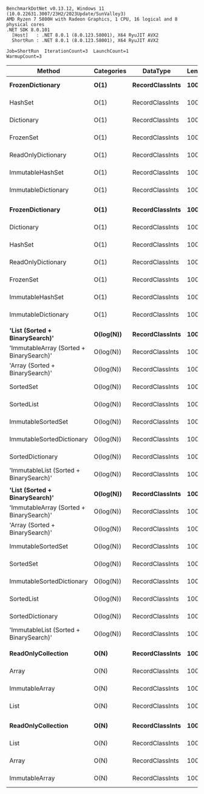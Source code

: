 ```

BenchmarkDotNet v0.13.12, Windows 11 (10.0.22631.3007/23H2/2023Update/SunValley3)
AMD Ryzen 7 5800H with Radeon Graphics, 1 CPU, 16 logical and 8 physical cores
.NET SDK 8.0.101
  [Host]   : .NET 8.0.1 (8.0.123.58001), X64 RyuJIT AVX2
  ShortRun : .NET 8.0.1 (8.0.123.58001), X64 RyuJIT AVX2

Job=ShortRun  IterationCount=3  LaunchCount=1  
WarmupCount=3  

```
| Method                                   | Categories | DataType        | Length | Existed | Mean         | Error       | StdDev     | Allocated |
|----------------------------------------- |----------- |---------------- |------- |-------- |-------------:|------------:|-----------:|----------:|
| **FrozenDictionary**                         | **O(1)**       | **RecordClassInts** | **1000**   | **False**   |     **5.194 ns** |   **0.7240 ns** |  **0.0397 ns** |         **-** |
| HashSet                                  | O(1)       | RecordClassInts | 1000   | False   |     7.548 ns |   1.1088 ns |  0.0608 ns |         - |
| Dictionary                               | O(1)       | RecordClassInts | 1000   | False   |     7.600 ns |   0.4069 ns |  0.0223 ns |         - |
| FrozenSet                                | O(1)       | RecordClassInts | 1000   | False   |     8.372 ns |   2.3347 ns |  0.1280 ns |         - |
| ReadOnlyDictionary                       | O(1)       | RecordClassInts | 1000   | False   |    10.164 ns |   0.2854 ns |  0.0156 ns |         - |
| ImmutableHashSet                         | O(1)       | RecordClassInts | 1000   | False   |    12.355 ns |  22.2775 ns |  1.2211 ns |         - |
| ImmutableDictionary                      | O(1)       | RecordClassInts | 1000   | False   |    12.672 ns |   1.4525 ns |  0.0796 ns |         - |
|                                          |            |                 |        |         |              |             |            |           |
| **FrozenDictionary**                         | **O(1)**       | **RecordClassInts** | **1000**   | **True**    |     **9.072 ns** |   **1.9789 ns** |  **0.1085 ns** |         **-** |
| Dictionary                               | O(1)       | RecordClassInts | 1000   | True    |    10.990 ns |   1.1794 ns |  0.0646 ns |         - |
| HashSet                                  | O(1)       | RecordClassInts | 1000   | True    |    11.522 ns |   0.1271 ns |  0.0070 ns |         - |
| ReadOnlyDictionary                       | O(1)       | RecordClassInts | 1000   | True    |    14.022 ns |   3.9835 ns |  0.2183 ns |         - |
| FrozenSet                                | O(1)       | RecordClassInts | 1000   | True    |    15.024 ns |   2.8637 ns |  0.1570 ns |         - |
| ImmutableHashSet                         | O(1)       | RecordClassInts | 1000   | True    |    17.343 ns |   1.9307 ns |  0.1058 ns |         - |
| ImmutableDictionary                      | O(1)       | RecordClassInts | 1000   | True    |    18.683 ns |   0.2690 ns |  0.0147 ns |         - |
|                                          |            |                 |        |         |              |             |            |           |
| **&#39;List (Sorted + BinarySearch)&#39;**           | **O(log(N))**  | **RecordClassInts** | **1000**   | **False**   |    **35.829 ns** |   **4.2373 ns** |  **0.2323 ns** |         **-** |
| &#39;ImmutableArray (Sorted + BinarySearch)&#39; | O(log(N))  | RecordClassInts | 1000   | False   |    37.963 ns |   5.9526 ns |  0.3263 ns |         - |
| &#39;Array (Sorted + BinarySearch)&#39;          | O(log(N))  | RecordClassInts | 1000   | False   |    38.351 ns |   0.5361 ns |  0.0294 ns |         - |
| SortedSet                                | O(log(N))  | RecordClassInts | 1000   | False   |    42.326 ns |   1.5997 ns |  0.0877 ns |         - |
| SortedList                               | O(log(N))  | RecordClassInts | 1000   | False   |    45.018 ns |   1.2270 ns |  0.0673 ns |         - |
| ImmutableSortedSet                       | O(log(N))  | RecordClassInts | 1000   | False   |    48.499 ns |   2.4406 ns |  0.1338 ns |         - |
| ImmutableSortedDictionary                | O(log(N))  | RecordClassInts | 1000   | False   |    51.219 ns |   3.1487 ns |  0.1726 ns |         - |
| SortedDictionary                         | O(log(N))  | RecordClassInts | 1000   | False   |    60.654 ns |   7.8538 ns |  0.4305 ns |         - |
| &#39;ImmutableList (Sorted + BinarySearch)&#39;  | O(log(N))  | RecordClassInts | 1000   | False   |    77.948 ns |  20.7042 ns |  1.1349 ns |         - |
|                                          |            |                 |        |         |              |             |            |           |
| **&#39;List (Sorted + BinarySearch)&#39;**           | **O(log(N))**  | **RecordClassInts** | **1000**   | **True**    |    **36.092 ns** |   **2.9012 ns** |  **0.1590 ns** |         **-** |
| &#39;ImmutableArray (Sorted + BinarySearch)&#39; | O(log(N))  | RecordClassInts | 1000   | True    |    38.337 ns |   1.5912 ns |  0.0872 ns |         - |
| &#39;Array (Sorted + BinarySearch)&#39;          | O(log(N))  | RecordClassInts | 1000   | True    |    38.776 ns |   2.8983 ns |  0.1589 ns |         - |
| ImmutableSortedSet                       | O(log(N))  | RecordClassInts | 1000   | True    |    39.638 ns |   3.9449 ns |  0.2162 ns |         - |
| SortedSet                                | O(log(N))  | RecordClassInts | 1000   | True    |    41.549 ns |   5.9498 ns |  0.3261 ns |         - |
| ImmutableSortedDictionary                | O(log(N))  | RecordClassInts | 1000   | True    |    41.881 ns |  12.7739 ns |  0.7002 ns |         - |
| SortedList                               | O(log(N))  | RecordClassInts | 1000   | True    |    42.708 ns |   7.4337 ns |  0.4075 ns |         - |
| SortedDictionary                         | O(log(N))  | RecordClassInts | 1000   | True    |    58.112 ns |   7.0183 ns |  0.3847 ns |         - |
| &#39;ImmutableList (Sorted + BinarySearch)&#39;  | O(log(N))  | RecordClassInts | 1000   | True    |    68.878 ns |  12.2219 ns |  0.6699 ns |         - |
|                                          |            |                 |        |         |              |             |            |           |
| **ReadOnlyCollection**                       | **O(N)**       | **RecordClassInts** | **1000**   | **False**   | **1,975.733 ns** | **238.1570 ns** | **13.0542 ns** |         **-** |
| Array                                    | O(N)       | RecordClassInts | 1000   | False   | 2,684.823 ns |  17.6806 ns |  0.9691 ns |         - |
| ImmutableArray                           | O(N)       | RecordClassInts | 1000   | False   | 2,686.475 ns | 126.7973 ns |  6.9502 ns |         - |
| List                                     | O(N)       | RecordClassInts | 1000   | False   | 2,788.096 ns | 560.3955 ns | 30.7172 ns |         - |
|                                          |            |                 |        |         |              |             |            |           |
| **ReadOnlyCollection**                       | **O(N)**       | **RecordClassInts** | **1000**   | **True**    |   **955.457 ns** |  **83.5770 ns** |  **4.5811 ns** |         **-** |
| List                                     | O(N)       | RecordClassInts | 1000   | True    | 1,293.321 ns |  66.5020 ns |  3.6452 ns |         - |
| Array                                    | O(N)       | RecordClassInts | 1000   | True    | 1,312.305 ns | 338.6813 ns | 18.5643 ns |         - |
| ImmutableArray                           | O(N)       | RecordClassInts | 1000   | True    | 1,315.318 ns | 152.2331 ns |  8.3444 ns |         - |
